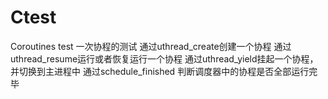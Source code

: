 # Ctest
Coroutines test
一次协程的测试
通过uthread_create创建一个协程
通过uthread_resume运行或者恢复运行一个协程
通过uthread_yield挂起一个协程，并切换到主进程中
通过schedule_finished 判断调度器中的协程是否全部运行完毕

